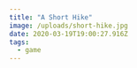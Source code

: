 ```yaml
---
title: "A Short Hike"
image: /uploads/short-hike.jpg
date: 2020-03-19T19:00:27.916Z
tags:
  - game
---
```


